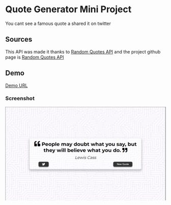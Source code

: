 # Quote Generator Mini Project
You cant see a famous quote a shared it on twitter

## Sources
This API was made it thanks to [Random Quotes API](https://api.quotable.io/random) and the project github page  is [Random Quotes API](https://github.com/lukePeavey/quotable)

## Demo
[Demo URL](https://joeypy.github.io/Quote-Generator/)

### Screenshot
![Image](screenshot.png)
